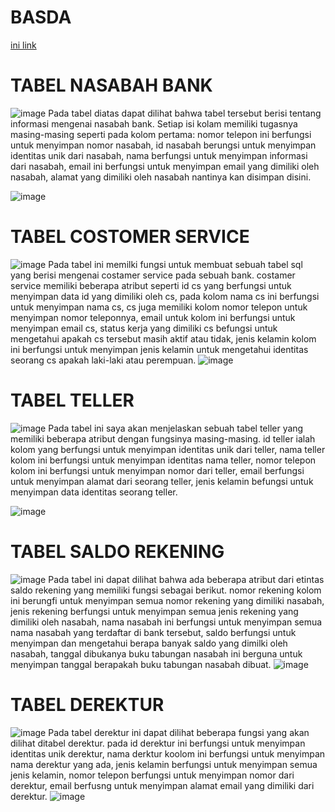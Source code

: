 # BASDA

[ini link](nasabah_bank)
# TABEL NASABAH BANK
![image](https://github.com/Mezi24/BASDA/assets/131523143/3fcac939-3e45-4c50-bbf1-1afefd83f38b)
Pada tabel diatas dapat dilihat bahwa tabel tersebut berisi tentang informasi mengenai nasabah bank. Setiap isi
kolam memiliki tugasnya masing-masing seperti pada kolom pertama: nomor telepon ini berfungsi untuk menyimpan nomor
nasabah, id nasabah berungsi untuk menyimpan identitas unik dari nasabah, nama berfungsi untuk menyimpan informasi dari nasabah,
email ini berfungsi untuk menyimpan email yang dimiliki oleh nasabah, alamat yang dimiliki oleh nasabah nantinya kan disimpan disini.

![image](https://github.com/Mezi24/BASDA/assets/131523143/2f5bd5ec-6901-45da-add1-aa575869160d)

# TABEL COSTOMER SERVICE
![image](https://github.com/Mezi24/BASDA/assets/131523143/9cfe70fd-615e-4994-af62-a56061120564)
Pada tabel ini memilki fungsi untuk membuat sebuah tabel sql yang berisi mengenai costamer service pada sebuah bank. 
costamer service memiliki beberapa atribut seperti id cs yang berfungsi untuk menyimpan data id yang dimiliki oleh cs, pada kolom nama cs ini berfungsi untuk menyimpan nama cs, cs juga memiliki kolom nomor telepon untuk menyimpan nomor teleponnya, email untuk kolom ini berfungsi untuk menyimpan email cs, status kerja yang dimiliki cs befungsi untuk mengetahui apakah cs tersebut masih aktif atau tidak, jenis kelamin kolom ini berfungsi untuk menyimpan jenis kelamin untuk mengetahui identitas seorang cs apakah laki-laki atau perempuan.
![image](https://github.com/Mezi24/BASDA/assets/131523143/6f5fbf84-c99a-4c1c-858d-ac55be674e5d)

# TABEL TELLER
![image](https://github.com/Mezi24/BASDA/assets/131523143/e0436681-b1df-4d56-b302-e9f6cd9fb66b)
Pada tabel ini saya akan menjelaskan sebuah tabel teller yang memiliki beberapa atribut dengan fungsinya masing-masing. 
id teller ialah kolom yang berfungsi untuk menyimpan identitas unik dari teller, nama teller kolom ini berfungsi untuk menyimpan identitas nama teller, 
nomor telepon kolom ini berfungsi untuk menyimpan nomor dari teller, email berfungsi untuk menyimpan alamat dari seorang teller, jenis kelamin befungsi untuk menyimpan data identitas seorang teller.

![image](https://github.com/Mezi24/BASDA/assets/131523143/75c6da4b-fb4e-4618-b00e-2ffb07db5376)

# TABEL SALDO REKENING
![image](https://github.com/Mezi24/BASDA/assets/131523143/88b55bbe-ab69-46aa-94bd-1b247c6764df)
Pada tabel ini dapat dilihat bahwa ada beberapa atribut dari etintas saldo rekening yang memiliki fungsi sebagai berikut.
nomor rekening kolom ini berungfi untuk menyimpan semua nomor rekening yang dimiliki nasabah, jenis rekening berfungsi untuk menyimpan semua jenis rekening yang dimiliki oleh nasabah, nama nasabah ini berfungsi untuk menyimpan semua nama nasabah yang terdaftar di bank tersebut, saldo berfungsi untuk menyimpan dan mengetahui berapa banyak saldo yang dimilki oleh nasabah, tanggal dibukanya buku tabungan nasabah ini berguna untuk menyimpan tanggal berapakah buku tabungan nasabah dibuat.
![image](https://github.com/Mezi24/BASDA/assets/131523143/ee0e23bf-e17b-4248-9fee-27e44c3d708f)

# TABEL DEREKTUR
![image](https://github.com/Mezi24/BASDA/assets/131523143/e44c7f05-70c1-44c4-8676-5b3ae41c640a)
Pada tabel derektur ini dapat dilihat beberapa fungsi yang akan dilihat ditabel derektur. pada id derektur ini berfungsi untuk menyimpan identitas unik derektur, nama derktur koolom ini berfungsi untuk menyimpan nama derektur yang ada, jenis kelamin berfungsi untuk menyimpan semua jenis kelamin, nomor telepon berfungsi untuk menyimpan nomor dari derektur, email berfusng untuk menyimpan alamat email yang dimiliki dari derektur.
![image](https://github.com/Mezi24/BASDA/assets/131523143/4b108d53-6482-431f-b30e-dfe753c40ee4)
